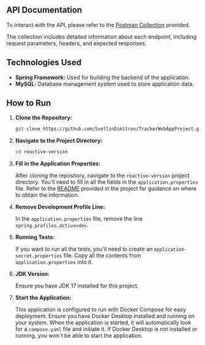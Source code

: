 ## API Documentation

To interact with the API, please refer to
the [Postman Collection](https://documenter.getpostman.com/view/26519722/2s9Ykhh4Qv) provided.

The collection includes detailed information about each endpoint, including request parameters, headers, and expected
responses.

## Technologies Used

- **Spring Framework:** Used for building the backend of the application.
- **MySQL:** Database management system used to store application data.

## How to Run

1. **Clone the Repository:**
    ```bash
    git clone https://github.com/SvetlinDimitrov/TrackerWebAppProject.git
    ```

2. **Navigate to the Project Directory:**
    ```bash
    cd reactive-version
    ```

3. **Fill in the Application Properties:**

   After cloning the repository, navigate to the `reactive-version` project directory. You'll need to fill in all the
   fields in the `application.properties` file. Refer to the [README](README.md) provided in the project for guidance on
   where to obtain the information.

4. **Remove Development Profile Line:**

   In the `application.properties` file, remove the line `spring.profiles.active=dev`.

5. **Running Tests:**

   If you want to run all the tests, you'll need to create an `application-secret.properties` file. Copy all the
   contents from `application.properties` into it.

6. **JDK Version:**

   Ensure you have JDK 17 installed for this project.

7. **Start the Application:**

   This application is configured to run with Docker Compose for easy deployment. Ensure you have Docker Desktop
   installed and running on your system. When the application is started, it will automatically look for
   a `compose.yaml` file and initiate it. If Docker Desktop is not installed or running, you won`t be able to start the
   application.
